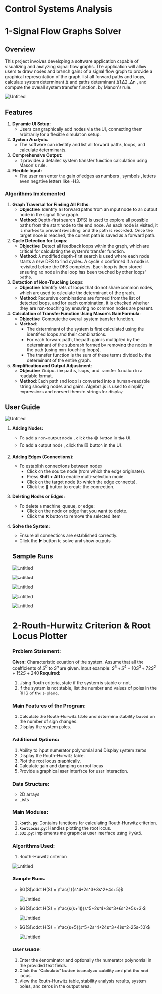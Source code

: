 # Control Systems Analysis

# 1-Signal Flow Graphs Solver

## **Overview**



This project involves developing a software application capable of visualizing and analyzing signal flow graphs. The application will allow users to draw nodes and branch gains of a signal flow graph to provide a graphical representation of the graph, list all forward paths and loops, calculate system determinant Δ and paths determinant Δ1,Δ2..Δn , and compute the overall system transfer function. by Manon's rule.

![Untitled](assets/Untitled.png)

## **Features**



1. **Dynamic UI Setup:**
    - Users can graphically add nodes via the UI, connecting them arbitrarily for a flexible simulation setup.
2. **System Analysis:**
    - The software can identify and list all forward paths, loops, and calculate determinants.
3. **Comprehensive Output:**
    - It provides a detailed system transfer function calculation using Mason's rule.
4. **Flexible Input :**
    - The user can enter the gain of edges as numbers , symbols , letters even negative letters like -H3.

### **Algorithms Implemented**



1. **Graph Traversal for Finding All Paths**:
    - **Objective**: Identify all forward paths from an input node to an output node in the signal flow graph.
    - **Method**: Depth-first search (DFS) is used to explore all possible paths from the start node to the end node. As each node is visited, it is marked to prevent revisiting, and the path is recorded. Once the target node is reached, the current path is saved as a forward path.
2. **Cycle Detection for Loops**:
    - **Objective**: Detect all feedback loops within the graph, which are critical for calculating the system’s transfer function.
    - **Method**: A modified depth-first search is used where each node starts a new DFS to find cycles. A cycle is confirmed if a node is revisited before the DFS completes. Each loop is then stored, ensuring no node in the loop has been touched by other loops' paths.
3. **Detection of Non-Touching Loops**:
    - **Objective**: Identify sets of loops that do not share common nodes, which are used to calculate the determinant of the graph.
    - **Method**: Recursive combinations are formed from the list of detected loops, and for each combination, it is checked whether they are non-touching by ensuring no common nodes are present.
4. **Calculation of Transfer Function Using Mason’s Gain Formula**:
    - **Objective**: Compute the overall system transfer function.
    - **Method**:
        - The determinant of the system is first calculated using the identified loops and their combinations.
        - For each forward path, the path gain is multiplied by the determinant of the subgraph formed by removing the nodes in the path (using non-touching loops).
        - The transfer function is the sum of these terms divided by the determinant of the entire graph.
5. **Simplification and Output Adjustment**:
    - **Objective**: Output the paths, loops, and transfer function in a readable format.
    - **Method**: Each path and loop is converted into a human-readable string showing nodes and gains. Algebra.js is used to simplify expressions and convert them to strings for display

## User Guide



![Untitled](assets/Untitled.png)

1. **Adding Nodes:**
    - To add a non-output node , click the 🟢 button in the UI.
    - To add a output node , click the 🟨 button in the UI.
2. **Adding Edges (Connections):**
    - To establish connections between nodes
        - Click on the source node (from which the edge originates).
        - Press **Shift + Alt** to enable multi-selection mode.
        - Click on the target node (to which the edge connects).
        - Click the 🔗 button to create the connection.
3. **Deleting Nodes or Edges:**
    - To delete a machine, queue, or edge:
        - Click on the node or edge that you want to delete.
        - Click the ❌ button to remove the selected item.
4. **Solve the System:**
    - Ensure all connections are established correctly.
    - Click the ▶️ button to solve and show outputs
    
    ## Sample Runs
    
    ![Untitled](assets/Untitled%202.png)
    
    ![Untitled](assets/Untitled.png)
    
    ![Untitled](assets/Untitled%203.png)
    
    ![Untitled](assets/Untitled%204.png)
    
    ![Untitled](assets/Untitled%205.png)
    
    # 2-Routh-Hurwitz Criterion & Root Locus Plotter
        
    ### **Problem Statement:**
    
    **Given:**
    Characteristic equation of the system. Assume that all the coefficients of $S^0$  to $S^n$ are given.
    Input example: $S^5+S^4+10S^3+72S^2+152S+240$
    **Required:**
    
    1. Using Routh criteria, state if the system is stable or not.
    2. If the system is not stable, list the number and values of poles in the RHS of the s-plane.
    
    ### **Main Features of the Program:**
    
    1. Calculate the Routh-Hurwitz table and determine stability based on the number of sign changes.
    2. Display the system poles.
    
    ### **Additional Options:**
    
    1. Ability to input numerator polynomial and Display system zeros
    2. Display the Routh-Hurwitz table.
    3. Plot the root locus graphically.
    4. Calculate gain and damping on root locus
    5. Provide a graphical user interface for user interaction.
    
    ### **Data Structure:**
    
    - 2D arrays
    - Lists
    
    ### **Main Modules:**
    
    1. **`Routh.py`**: Contains functions for calculating Routh-Hurwitz criterion.
    2. **`RootLocus.py`**: Handles plotting the root locus.
    3. **`GUI.py`**: Implements the graphical user interface using PyQt5.
    
    ### **Algorithms Used:**
    
    1. $\text{Routh-Hurwitz criterion}$
    
    ![Untitled](assets/Untitled%206.png)
    
    ### **Sample Runs:**
    
    - $G(S)\cdot H(S) = \frac{1}{s^4+2s^3+3s^2+4s+5}$
        
        ![Untitled](Control%20Systems%20Analysis%205dbd51598fba44fbac5f2049f8ff9219/Untitled%206.png)
        
    - $G(S)\cdot H(S) = \frac{s(s+1)}{s^5+2s^4+3s^3+6s^2+5s+3}$
        
        ![Untitled](Control%20Systems%20Analysis%205dbd51598fba44fbac5f2049f8ff9219/Untitled%207.png)
        
    - $G(S)\cdot H(S) = \frac{s+5}{s^5+2s^4+24s^3+48s^2-25s-50}$
        
        ![Untitled](Control%20Systems%20Analysis%205dbd51598fba44fbac5f2049f8ff9219/Untitled%208.png)
        
    
    ### **User Guide:**
    
    1. Enter the denominator and optionally the numerator polynomial in the provided text fields.
    2. Click the "Calculate" button to analyze stability and plot the root locus.
    3. View the Routh-Hurwitz table, stability analysis results, system poles, and zeros in the output area.

